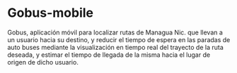 # Gobus-mobile
Gobus, aplicación móvil para localizar rutas de Managua Nic. que llevan a un usuario hacia su destino, y reducir el tiempo de espera en las paradas de auto buses mediante la visualización en tiempo real del trayecto de la ruta deseada, y estimar el tiempo de llegada de la misma hacia el lugar de origen de dicho usuario.
